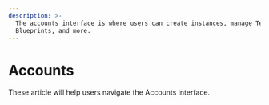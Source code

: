 ```yaml
---
description: >-
  The accounts interface is where users can create instances, manage Teams, add
  Blueprints, and more.
---
```


# Accounts

These article will help users navigate the Accounts interface. 




